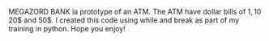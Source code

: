 MEGAZORD BANK ia prototype of an ATM.
The ATM have dollar bills of 1$, 10$ 20$ and 50$. I created this code using while and break as part of my training in python.
Hope you enjoy!

